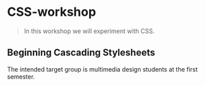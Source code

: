 # CSS-workshop

> In this workshop we will experiment with CSS.

## Beginning Cascading Stylesheets

The intended target group is multimedia design students at the first semester.


